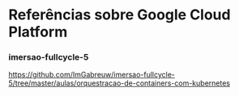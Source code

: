 # Referências sobre Google Cloud Platform

### imersao-fullcycle-5

https://github.com/ImGabreuw/imersao-fullcycle-5/tree/master/aulas/orquestracao-de-containers-com-kubernetes